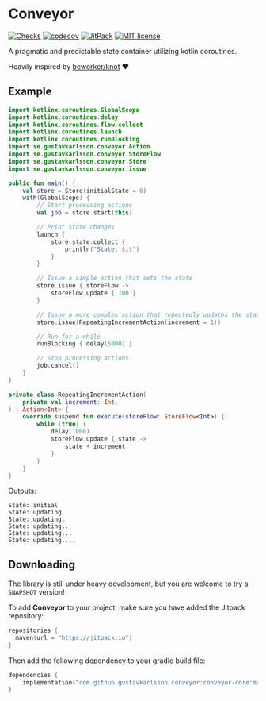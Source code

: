 # Conveyor

[![Checks](https://github.com/gustavkarlsson/conveyor/workflows/Checks/badge.svg?branch=master)](https://github.com/gustavkarlsson/conveyor/actions?query=workflow%3AChecks+branch%3Amaster+event%3Apush)
[![codecov](https://codecov.io/gh/gustavkarlsson/conveyor/branch/master/graph/badge.svg)](https://codecov.io/gh/gustavkarlsson/conveyor)
[![JitPack](https://jitpack.io/v/gustavkarlsson/conveyor.svg)](https://jitpack.io/#gustavkarlsson/conveyor)
[![MIT license](https://img.shields.io/badge/license-MIT-blue.svg)](https://github.com/gustavkarlsson/krate/blob/master/LICENSE.md)

A pragmatic and predictable state container utilizing kotlin coroutines.

Heavily inspired by [beworker/knot](https://github.com/beworker/knot) :heart:

## Example
```kotlin
import kotlinx.coroutines.GlobalScope
import kotlinx.coroutines.delay
import kotlinx.coroutines.flow.collect
import kotlinx.coroutines.launch
import kotlinx.coroutines.runBlocking
import se.gustavkarlsson.conveyor.Action
import se.gustavkarlsson.conveyor.StoreFlow
import se.gustavkarlsson.conveyor.Store
import se.gustavkarlsson.conveyor.issue

public fun main() {
    val store = Store(initialState = 0)
    with(GlobalScope) {
        // Start processing actions
        val job = store.start(this)

        // Print state changes
        launch {
            store.state.collect {
                println("State: $it")
            }
        }

        // Issue a simple action that sets the state
        store.issue { storeFlow ->
            storeFlow.update { 100 }
        }

        // Issue a more complex action that repeatedly updates the state
        store.issue(RepeatingIncrementAction(increment = 1))

        // Run for a while
        runBlocking { delay(5000) }

        // Stop processing actions
        job.cancel()
    }
}

private class RepeatingIncrementAction(
    private val increment: Int,
) : Action<Int> {
    override suspend fun execute(storeFlow: StoreFlow<Int>) {
        while (true) {
            delay(1000)
            storeFlow.update { state ->
                state + increment
            }
        }
    }
}
```

Outputs:

```
State: initial
State: updating
State: updating.
State: updating..
State: updating...
State: updating....
```

## Downloading

The library is still under heavy development, but you are welcome to try a `SNAPSHOT` version!

To add **Conveyor** to your project, make sure you have added the Jitpack repository:

````kotlin
repositories {
  maven(url = "https://jitpack.io")
}
````

Then add the following dependency to your gradle build file:

```kotlin
dependencies {
    implementation("com.github.gustavkarlsson.conveyor:conveyor-core:master-SNAPSHOT") // Main library
}
```
